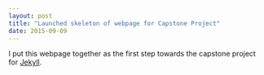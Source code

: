 ```yaml
---
layout: post
title: "Launched skeleton of webpage for Capstone Project"
date: 2015-09-09
---
```


I put this webpage together as the first step towards the capstone project for [Jekyll](https://www.thedataincubator.com).